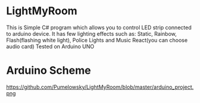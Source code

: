 # LightMyRoom
This is Simple C# program which allows you to control LED strip connected to arduino device. 
It has few lighting effects such as: Static, Rainbow, Flash(flashing white light), Police Lights and Music React(you can choose audio card)
Tested on Arduino UNO

# Arduino Scheme
https://github.com/Pumelowsky/LightMyRoom/blob/master/arduino_project.png

